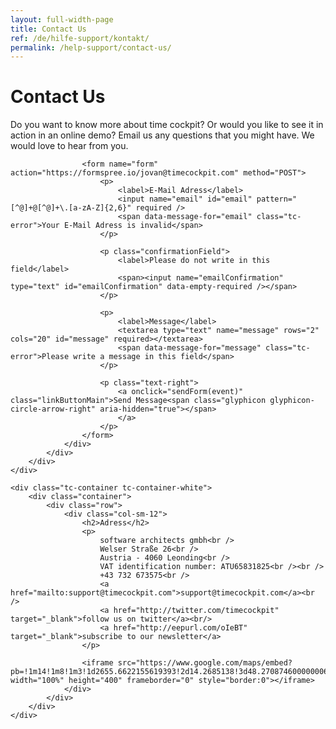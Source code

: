 ```yaml
---
layout: full-width-page
title: Contact Us
ref: /de/hilfe-support/kontakt/
permalink: /help-support/contact-us/
---
```


<div class="tc-contact">
	<div class="tc-container tc-container-white">
		<div class="tc-container-image"></div>
		<div class="container">
			<div class="row">
				<div class="col-sm-12">
					<h1>Contact Us</h1>
					<p>Do you want to know more about time cockpit? Or would you like to see it in action in an online demo? Email us any questions that you might have. We would love to hear from you.</p>
	
					<form name="form" action="https://formspree.io/jovan@timecockpit.com" method="POST">
						<p>
							<label>E-Mail Adress</label>
							<input name="email" id="email" pattern="[^@]+@[^@]+\.[a-zA-Z]{2,6}" required />
							<span data-message-for="email" class="tc-error">Your E-Mail Adress is invalid</span>
						</p>

						<p class="confirmationField">
							<label>Please do not write in this field</label>
							<span><input name="emailConfirmation" type="text" id="emailConfirmation" data-empty-required /></span>
						</p>

						<p>
							<label>Message</label>
							<textarea type="text" name="message" rows="2" cols="20" id="message" required></textarea>
							<span data-message-for="message" class="tc-error">Please write a message in this field</span>
						</p>

						<p class="text-right"> 
							<a onclick="sendForm(event)" class="linkButtonMain">Send Message<span class="glyphicon glyphicon-circle-arrow-right" aria-hidden="true"></span>
							</a>
						</p>
					</form>
				</div>
			</div>
		</div>
	</div>
	
	<div class="tc-container tc-container-white">
		<div class="container">
			<div class="row">
				<div class="col-sm-12">
					<h2>Adress</h2>
					<p>
						software architects gmbh<br />
						Welser Straße 26<br />
						Austria - 4060 Leonding<br />
						VAT identification number: ATU65831825<br /><br />
						+43 732 673575<br />
						<a href="mailto:support@timecockpit.com">support@timecockpit.com</a><br />
						<a href="http://twitter.com/timecockpit" target="_blank">follow us on twitter</a><br/>
						<a href="http://eepurl.com/oIeBT" target="_blank">subscribe to our newsletter</a>
					</p>
	
					<iframe src="https://www.google.com/maps/embed?pb=!1m14!1m8!1m3!1d2655.6622155619393!2d14.2685138!3d48.270874600000006!3m2!1i1024!2i768!4f13.1!3m3!1m2!1s0x477396549be9de91%3A0xc6cf9a4b5fa51f37!2sWelser+Stra%C3%9Fe+26%2C+4060+Leonding!5e0!3m2!1sde!2sat!4v1406874724324" width="100%" height="400" frameborder="0" style="border:0"></iframe>
				</div>
			</div>
		</div>
	</div>
</div>